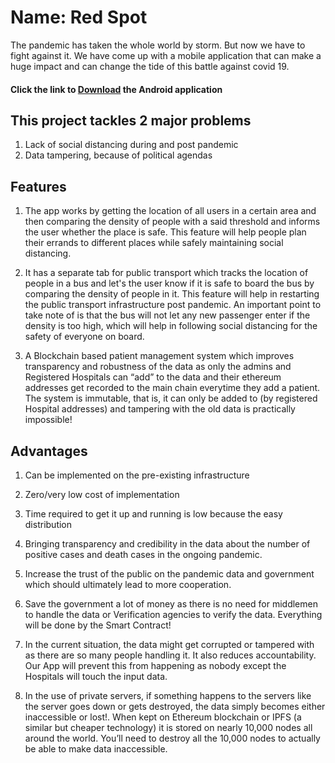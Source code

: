 
# Name: Red Spot

The pandemic has taken the whole world by storm. But now we have to fight against it. We have come up with a mobile application that can make a huge impact and can change the tide of this battle against covid 19.

#### Click the link to [Download](https://drive.google.com/file/d/1nEx5gwVYNvJPHn8TRr0o43zduGh7fB9k/view?usp=sharing) the Android application  

## This project tackles 2 major problems

1.  Lack of social distancing during and post pandemic
2.  Data tampering, because of political agendas  

## Features  

1.  The app works by getting the location of all users in a certain area and then comparing the density of people with a said threshold and informs the user whether the place is safe. This feature will help people plan their errands to different places while safely maintaining social distancing.
    
2.  It has a separate tab for public transport which tracks the location of people in a bus and let's the user know if it is safe to board the bus by comparing the density of people in it. This feature will help in restarting the public transport infrastructure post pandemic.
An important point to take note of is that the bus will not let any new passenger enter if the density is too high, which will help in following social distancing for the safety of everyone on board.

3.  A Blockchain based patient management system which improves transparency and robustness of the data as only the admins and Registered Hospitals can “add” to the data and their ethereum addresses get recorded to the main chain everytime they add a patient. The system is immutable, that is, it can only be added to (by registered Hospital addresses) and tampering with the old data is practically impossible!
    
## Advantages

1.  Can be implemented on the pre-existing infrastructure
    
2.  Zero/very low cost of implementation
    
3.  Time required to get it up and running is low because the easy distribution
    
4.  Bringing transparency and credibility in the data about the number of positive cases and death cases in the ongoing pandemic.
    
5. Increase the trust of the public on the pandemic data and government which should ultimately lead to more cooperation.
    
6.  Save the government a lot of money as there is no need for middlemen to handle the data or Verification agencies to verify the data. Everything will be done by the Smart Contract!

7.  In the current situation, the data might get corrupted or tampered with as there are so many people handling it. It also reduces accountability. Our App will prevent this from happening as nobody except the Hospitals will touch the input data.
    
8.  In the use of private servers, if something happens to the servers like the server goes down or gets destroyed, the data simply becomes either inaccessible or lost!. When kept on Ethereum blockchain or IPFS (a similar but cheaper technology) it is stored on nearly 10,000 nodes all around the world. You’ll need to destroy all the 10,000 nodes to actually be able to make data inaccessible.
